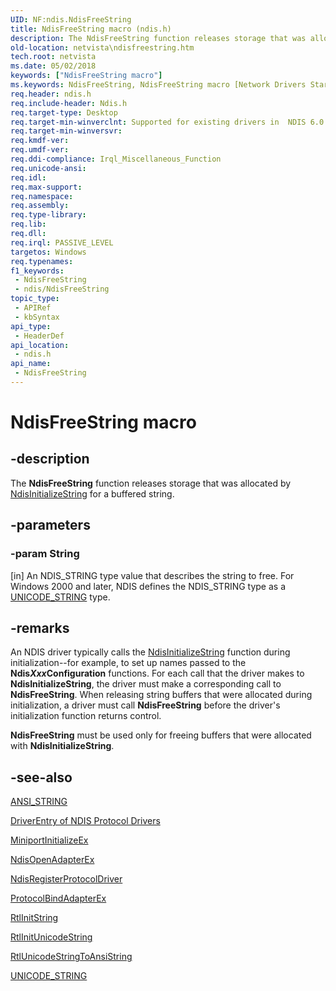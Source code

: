```yaml
---
UID: NF:ndis.NdisFreeString
title: NdisFreeString macro (ndis.h)
description: The NdisFreeString function releases storage that was allocated by NdisInitializeString for a buffered string.
old-location: netvista\ndisfreestring.htm
tech.root: netvista
ms.date: 05/02/2018
keywords: ["NdisFreeString macro"]
ms.keywords: NdisFreeString, NdisFreeString macro [Network Drivers Starting with Windows Vista], ndis/NdisFreeString, ndis_string_ref_fbe6ac9f-c6a6-457e-a427-71e9739f3809.xml, netvista.ndisfreestring
req.header: ndis.h
req.include-header: Ndis.h
req.target-type: Desktop
req.target-min-winverclnt: Supported for existing drivers in  NDIS 6.0 and later, but new drivers should use RtlFreeAnsiString or RtlFreeUnicodeString  instead.
req.target-min-winversvr: 
req.kmdf-ver: 
req.umdf-ver: 
req.ddi-compliance: Irql_Miscellaneous_Function
req.unicode-ansi: 
req.idl: 
req.max-support: 
req.namespace: 
req.assembly: 
req.type-library: 
req.lib: 
req.dll: 
req.irql: PASSIVE_LEVEL
targetos: Windows
req.typenames: 
f1_keywords:
 - NdisFreeString
 - ndis/NdisFreeString
topic_type:
 - APIRef
 - kbSyntax
api_type:
 - HeaderDef
api_location:
 - ndis.h
api_name:
 - NdisFreeString
---
```


# NdisFreeString macro


## -description

The 
  <b>NdisFreeString</b> function releases storage that was allocated by 
  <a href="/windows-hardware/drivers/ddi/ndis/nf-ndis-ndisinitializestring">NdisInitializeString</a> for a buffered
  string.

## -parameters

### -param String 

[in]
An NDIS_STRING type value that describes the string to free. For Windows 2000 and later, NDIS
     defines the NDIS_STRING type as a 
     <a href="/windows/win32/api/ntdef/ns-ntdef-_unicode_string">UNICODE_STRING</a> type.

## -remarks

An NDIS driver typically calls the 
    <a href="/windows-hardware/drivers/ddi/ndis/nf-ndis-ndisinitializestring">NdisInitializeString</a> function during
    initialization--for example, to set up names passed to the 
    <b>Ndis<i>Xxx</i>Configuration</b> functions. For each call that the driver makes to 
    <b>NdisInitializeString</b>, the driver must make a corresponding call to 
    <b>NdisFreeString</b>. When releasing string buffers that were allocated during initialization, a driver
    must call 
    <b>NdisFreeString</b> before the driver's initialization function returns control.

<b>NdisFreeString</b> must be used only for freeing buffers that were allocated with 
    <b>NdisInitializeString</b>.

## -see-also

<a href="/windows/win32/api/ntdef/ns-ntdef-string">ANSI_STRING</a>



<a href="/previous-versions/windows/embedded/gg156036(v=winembedded.80)">DriverEntry of NDIS Protocol
   Drivers</a>



<a href="/windows-hardware/drivers/ddi/ndis/nc-ndis-miniport_initialize">MiniportInitializeEx</a>



<a href="/windows-hardware/drivers/ddi/ndis/nf-ndis-ndisopenadapterex">NdisOpenAdapterEx</a>



<a href="/windows-hardware/drivers/ddi/ndis/nf-ndis-ndisregisterprotocoldriver">NdisRegisterProtocolDriver</a>



<a href="/windows-hardware/drivers/ddi/ndis/nc-ndis-protocol_bind_adapter_ex">ProtocolBindAdapterEx</a>



<a href="/windows-hardware/drivers/ddi/wdm/nf-wdm-rtlinitstring">RtlInitString</a>



<a href="/windows-hardware/drivers/ddi/wdm/nf-wdm-rtlinitunicodestring">RtlInitUnicodeString</a>



<a href="/windows-hardware/drivers/ddi/wdm/nf-wdm-rtlunicodestringtoansistring">RtlUnicodeStringToAnsiString</a>



<a href="/windows/win32/api/ntdef/ns-ntdef-_unicode_string">UNICODE_STRING</a>
